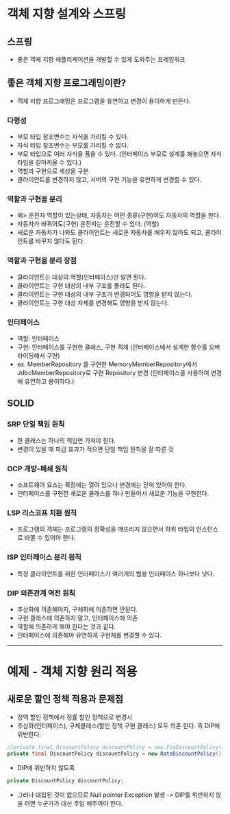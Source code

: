 # 객체 지향 설계와 스프링
## 스프링
- 좋은 객체 지향 애플리케이션을 개발할 수 있게 도와주는 프레임워크

## 좋은 객체 지향 프로그래밍이란?
- 객체 지향 프로그래밍은 프로그램을 유연하고 변경이 용이하게 만든다.
### 다형성
  - 부모 타입 참조변수는 자식을 가리킬 수 있다.
  - 자식 타입 참조변수는 부모를 가리킬 수 없다.
  - 부모 타입으로 여러 자식을 품을 수 있다. (인터페이스 부모로 설계를 해놓으면 자식 타입을 갈아끼울 수 있다.)
  - 역할과 구현으로 세상을 구분
  - 클라이언트를 변경하지 않고, 서버의 구현 기능을 유연하게 변경할 수 있다.

### 역할과 구현을 분리
  - 예> 운전자 역할이 있는상태, 자동차는 어떤 종류(구현)여도 자동차의 역할을 한다.
  - 자동차가 바뀌어도(구현) 운전자는 운전할 수 있다. (역할)
  - 새로운 자동차가 나와도 클라이언트는 새로운 자동차를 배우지 않아도 되고, 클라이언트를 바꾸지 않아도 된다.

### 역할과 구현을 분리 장점
- 클라이언트는 대상의 역할(인터페이스)만 알면 된다.
- 클라이언트는 구현 대상의 내부 구조를 몰라도 된다.
- 클라이언트는 구현 대상의 내부 구조가 변경되어도 영향을 받지 않는다.
- 클라이언트는 구현 대상 자체를 변경해도 영향을 받지 않는다.

### 인터페이스
- 역할: 인터페이스
- 구현: 인터페이스를 구현한 클래스, 구현 객체 (인터페이스에서 설계한 함수를 오버라이딩해서 구현)
- ex. MemberRepository 를 구현한 MemoryMemberRepository에서 JdbcMemberRepository로 구현 Repository 변경 (인터페이스를 사용하여 변경에 유연하고 용이하다.)

## SOLID
### SRP 단일 책임 원칙
- 한 클래스는 하나의 책임만 가져야 한다.
- 변경이 있을 때 파급 효과가 적으면 단일 책임 원칙을 잘 따른 것

### OCP 개방-폐쇄 원칙
- 소프트웨어 요소는 확장에는 열려 있으나 변경에는 닫혀 있어야 한다.
- 인터페이스를 구현한 새로운 클래스를 하나 만들어서 새로운 기능을 구현한다.

### LSP 리스코프 치환 원칙
- 프로그램의 객체는 프로그램의 정확성을 깨뜨리지 않으면서 하위 타입의 인스턴스로 바꿀 수 있어야 한다.

### ISP 인터페이스 분리 원칙
- 특정 클라이언트를 위한 인터페이스가 여러개의 범용 인터페이스 하나보다 낫다.

### DIP 의존관계 역전 원칙
- 추상화에 의존해야지, 구체화에 의존하면 안된다.
- 구현 클래스에 의존하지 말고, 인터페이스에 의존
- 역할에 의존하게 해야 한다는 것과 같다.
- 인터페이스에 의존해야 유연하게 구현체를 변경할 수 있다.
  
--------------------------------------------------------
  
# 예제 - 객체 지향 원리 적용
## 새로운 할인 정책 적용과 문제점
- 정액 할인 정책에서 정률 할인 정책으로 변경시
- 추상화(인터페이스), 구체클래스(할인 정책 구현 클래스) 모두 의존 한다. 즉 DIP에 위반한다.
```java
//private final DiscountPolicy discountPolicy = new FixDiscountPolicy();
private final DiscountPolicy discountPolicy = new RateDiscountPolicy();
```
- DIP에 위반하지 않도록
```java
private DiscountPolicy discountPolicy;
```
- 그러나 대입된 것이 없으므로 Null pointer Exception 발생 -> DIP를 위반하지 않을 려면 누군가가 대신 주입 해주어야 한다.